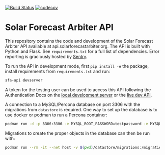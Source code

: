 [![Build Status](https://dev.azure.com/solararbiter/solarforecastarbiter/_apis/build/status/SolarArbiter.solarforecastarbiter-api?branchName=master)](https://dev.azure.com/solararbiter/solarforecastarbiter/_build/latest?definitionId=2&branchName=master)
[![codecov](https://codecov.io/gh/SolarArbiter/solarforecastarbiter-api/branch/master/graph/badge.svg)](https://codecov.io/gh/SolarArbiter/solarforecastarbiter-api)

# Solar Forecast Arbiter API

This repository contains the code and development of the Solar Forecast Arbiter
API available at api.solarforecastarbiter.org. The API is built with Python and
Flask. See ``requirements.txt`` for a full list of dependencies. Error reporting
is graciously hosted by [Sentry](https://sentry.io).


To run the API in development mode, first ``pip install -e`` the package,
install requirements from ``requirements.txt`` and run:

``` sh
sfa-api devserver
```

A token for the testing user can be used to access this API following the
Authentication Docs on the
[local development server](http://localhost:5000/#section/Authentication) or
the [live dev API](https://dev-api.solarforecastarbiter.org/#section/Authentication).

A connection to a MySQL/Percona database on port 3306 with the migrations from
``datastore`` is required. One way to set up the database is to use
docker or podman to run a Percona container:

``` sh
podman run -d -p 3306:3306 -e MYSQL_ROOT_PASSWORD=testpassword -e MYSQL_DATABASE=arbiter_data -v $(pwd)/datastore/conf:/etc/my.cnf.d:z  percona:8.0-centos
```

Migrations to create the proper objects in the database can then be run with:

``` sh
podman run --rm -it --net host -v $(pwd)/datastore/migrations:/migrations:Z migrate/migrate -path=/migrations/ -database 'mysql://root:testpassword@tcp(127.0.0.1:3306)/arbiter_data' goto 59
```
